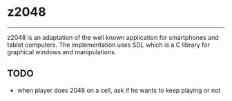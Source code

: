 # z2048
-------
z2048 is an adaptation of the well known application for smartphones and tablet computers.
The implementation uses SDL which is a C library for graphical windows and manipulations.

## TODO

- when player does 2048 on a cell, ask if he wants to keep playing or not